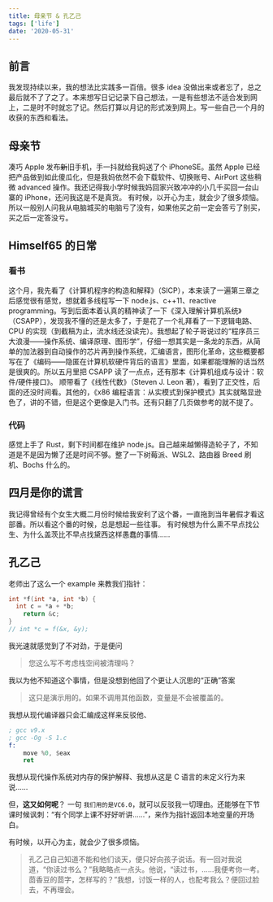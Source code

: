 ```yaml
---
title: 母亲节 & 孔乙己
tags: ['life']
date: '2020-05-31'
---
```


## 前言

我发现持续以来，我的想法比实践多一百倍。很多 idea 没做出来或者忘了，总之最后就不了了之了。本来想写日记记录下自己想法，一是有些想法不适合发到网上，二是时不时就忘了记。然后打算以月记的形式泼到网上。写一些自己一个月的收获的东西和看法。

## 母亲节

凑巧 Apple 发布~~新~~旧手机，手一抖就给我妈送了个 iPhoneSE。虽然 Apple 已经把产品做到如此傻瓜化，但是我妈依然不会下载软件、切换账号、AirPort 这些稍微 advanced 操作。我还记得我小学时候我妈回家兴致冲冲的小几千买回一台山寨的 iPhone，还问我这是不是真货。
有时候，以开心为主，就会少了很多烦恼。所以一般别人问我从电脑城买的电脑亏了没有，如果他买之前一定会答亏了别买，买之后一定答没亏。

## Himself65 的日常

### 看书

这个月，我先看了《计算机程序的构造和解释》（SICP），本来读了一遍第三章之后感觉很有感觉，想就着多线程写一下 node.js、c++11、reactive programming。写到后面本着认真的精神读了一下《深入理解计算机系统》（CSAPP），发现我不懂的还是太多了，于是花了一个礼拜看了一下逻辑电路、CPU 的实现（到截稿为止，流水线还没读完）。我想起了轮子哥说过的“程序员三大浪漫——操作系统、编译原理、图形学”，仔细一想其实是一条龙的东西，从简单的加法器到自动操作的芯片再到操作系统，汇编语言，图形化革命，这些概要都写在了《编码——隐匿在计算机软硬件背后的语言》里面，如果都能理解的话当然是很爽的。所以五月里把 CSAPP 读了一点点，还有那本《计算机组成与设计：软件/硬件接口》。
顺带看了《线性代数》（Steven J. Leon 著），看到了正交性，后面的还没时间看。其他的，《x86 编程语言：从实模式到保护模式》其实就略显逊色了，讲的不错，但是这个更像是入门书。还有只翻了几页做参考的就不提了。

### 代码

感觉上手了 Rust，剩下时间都在维护 node.js。自己越来越懒得造轮子了，不知道是不是因为懒了还是时间不够。整了一下树莓派、WSL2、路由器 Breed 刷机、Bochs 什么的。

## 四月是你的谎言

我记得曾经有个女生大概二月份时候给我安利了这个番，一直拖到当年暑假才看这部番。所以看这个番的时候，总是想起一些往事。
有时候想为什么熏不早点找公生、为什么盖茨比不早点找黛西这样愚蠢的事情……

## 孔乙己

老师出了这么一个 example 来教我们指针：

```cpp
int *f(int *a, int *b) {
  int c = *a + *b;
	return &c;
}
// int *c = f(&x, &y);
```

我光速就感觉到了不对劲，于是便问

> 您这么写不考虑栈空间被清理吗？

我以为他不知道这个事情，但是没想到他回了个更让人沉思的“正确”答案

> 这只是演示用的。如果不调用其他函数，变量是不会被覆盖的。

我想从现代编译器只会汇编成这样来反驳他、

```nasm
; gcc v9.x
; gcc -Og -S 1.c
f:
	move %0, $eax
	ret
```

我想从现代操作系统对内存的保护解释、我想从这是 C 语言的未定义行为来说……

但，**这又如何呢**？
一句 `我们用的是VC6.0`，就可以反驳我一切理由。还能够在下节课时候讽刺：“有个同学上课不好好听讲……”，来作为指针返回本地变量的开场白。

有时候，以开心为主，就会少了很多烦恼。

> 孔乙己自己知道不能和他们谈天，便只好向孩子说话。有一回对我说道，“你读过书么？”我略略点一点头。他说，“读过书，……我便考你一考。茴香豆的茴字，怎样写的？”我想，讨饭一样的人，也配考我么？便回过脸去，不再理会。

